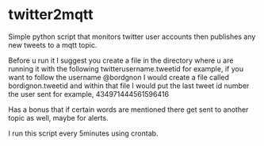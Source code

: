 twitter2mqtt
============


Simple python script that monitors twitter user accounts then publishes any new tweets to a mqtt topic. 

Before u run it I suggest you create a file in the directory where u are running it with the following twitterusername.tweetid for example, if you want to follow the username @bordgnon I would create a file called bordignon.tweetid and within that file I would put the last tweet id number the user sent for example, 434971444561596416

Has a bonus that if certain words are mentioned there get sent to another topic as well, maybe for alerts.

I run this script every 5minutes using crontab.
